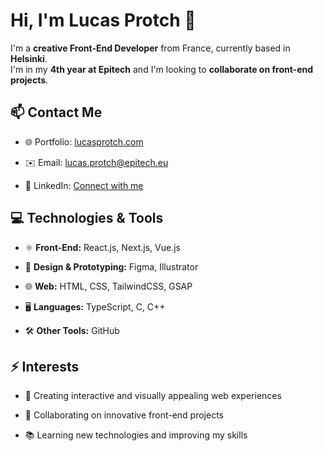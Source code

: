 # Hi, I'm Lucas Protch 👋

I'm a **creative Front-End Developer** from France, currently based in **Helsinki**.  
I'm in my **4th year at Epitech** and I'm looking to **collaborate on front-end projects**.



## 📫 Contact Me

- 🌐 Portfolio: [lucasprotch.com](https://lucasprotch.com)
  
- ✉️ Email: [lucas.protch@epitech.eu](mailto:lucas.protch@epitech.eu)
  
- 🔗 LinkedIn: [Connect with me](https://www.linkedin.com) <!-- replace with your actual LinkedIn URL -->



## 💻 Technologies & Tools

- ⚛️ **Front-End:** React.js, Next.js, Vue.js

- 🎨 **Design & Prototyping:** Figma, Illustrator
    
- 🌐 **Web:** HTML, CSS, TailwindCSS, GSAP
  
- 🖥️ **Languages:** TypeScript, C, C++
  
- 🛠️ **Other Tools:** GitHub



## ⚡ Interests

- 🎯 Creating interactive and visually appealing web experiences
  
- 🤝 Collaborating on innovative front-end projects
  
- 📚 Learning new technologies and improving my skills

